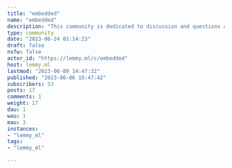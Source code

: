 ```yaml
---
title: "embedded" 
name: "embedded"
description: "This community is dedicated to discussion and questions about embedded systems: a controller programmed and controlled by a real-time operating system (RTOS) with a dedicated function within a larger mechanical or electrical system, often with real-time computing constraints.Related communities: - [c/ece](https://lemmy.ml/c/ece)- [c/raspberry_pi](https://lemmy.ml/c/raspberry_pi)- [c/askelectronics](https://lemmy.ml/c/askelectronics)- [c/fpga](https://lemmy.ml/c/fpga)- [c/cprogramming](https://lemmy.ml/c/cprogramming)- [c/chipdesign](https://lemmy.ml/c/chipdesign)- [c/microcontrollers](https://lemmy.ml/c/microcontrollers)- [c/dsp](https://lemmy.ml/c/dsp)- [c/rtlsdr](https://lemmy.ml/c/rtlsdr)"
type: community
date: "2023-06-24 01:14:23"
draft: false
nsfw: false
actor_id: "https://lemmy.ml/c/embedded"
host: lemmy.ml
lastmod: "2023-06-09 14:47:32"
published: "2023-06-06 19:47:42"
subscribers: 53
posts: 17
comments: 1
weight: 17
dau: 1
wau: 1
mau: 3
instances:
- "lemmy_ml"
tags: 
- "lemmy_ml"

---
```

